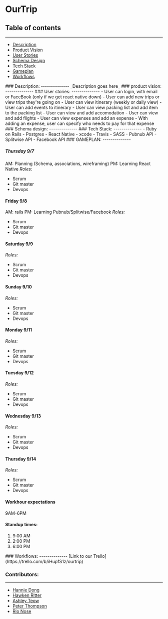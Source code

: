 # OurTrip

## Table of contents
--------------
* [Description](#description)
* [Product Vision](#productvision)
* [User Stories](#userstories)
* [Schema Design](#schemadesign)
* [Tech Stack](#techstack)
* [Gameplan](#gameplan)
* [Workflows](#workflows)

<a name="description" />
### Description: 
--------------
_Description goes here_

<a name="productvision" />
### product vision: 
--------------

<a name="userstories" />
### User stories: 
--------------
- User can login, with email or FaceBook (only if we get react native down)
- User can add new trips or view trips they're going on
- User can view itinerary (weekly or daily view)
- User can add events to itinerary
- User can view packing list and add item to the packing list
- User can view and add accomodation
- User can view and add flights
- User can view expenses and add an expense 
- With adding an expense, user can specify who needs to pay for that expense 

<a name="schemadesign" />
### Schema design: 
--------------

<a name="techstack" />
### Tech Stack: 
--------------
- Ruby on Rails
- Postgres
- React Native
- xcode
- Travis
- SASS
- Pubnub API
- Splitwise API
- Facebook API

<a name="gameplan" />
### GAMEPLAN: 
--------------

##### Thursday 9/7
AM: Planning (Schema, associations, wireframing)
PM: Learning React Native
_Roles:_
* Scrum
* Git master
* Devops

#### Friday 9/8
AM: rails
PM: Learning Pubnub/Splitwise/Facebook
_Roles:_
* Scrum
* Git master
* Devops

#### Saturday 9/9
_Roles:_
* Scrum
* Git master
* Devops

#### Sunday 9/10
_Roles:_
* Scrum
* Git master
* Devops

#### Monday 9/11
_Roles:_
* Scrum
* Git master
* Devops

#### Tuesday 9/12
_Roles:_
* Scrum
* Git master
* Devops

#### Wednesday 9/13
_Roles:_
* Scrum
* Git master
* Devops

#### Thursday 9/14
_Roles:_
* Scrum
* Git master
* Devops

####  Workhour expectations
9AM-6PM

####  Standup times:
1. 9:00 AM
2. 2:00 PM
3. 6:00 PM

<a name="workflows" />
### Workflows: 
--------------
[Link to our Trello](https://trello.com/b/iHupfS1z/ourtrip)

### Contributors: 
--------------
* [Hannie Dong](https://github.com/hanniedong)
* [Hawken Ritter](https://github.com/hawkenritter)
* [Ashley Teow](https://github.com/ashleyteow)
* [Peter Thompson](https://github.com/peter6848)
* [Rio Nose](https://github.com/rnose512)
